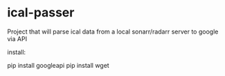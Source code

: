 # ical-passer

Project that will parse ical data from a local sonarr/radarr server to google via API

install:

pip install googleapi
pip install wget